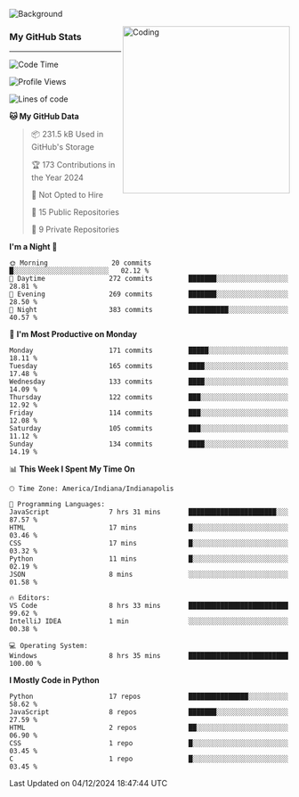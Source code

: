 ![Background](https://github.com/Nguyen-Noah/Nguyen-Noah/assets/112649680/f5d2296f-0508-400c-abcf-47c085708a2a)

<img align="right" alt="Coding" width="300" src="https://cdn.dribbble.com/users/1277312/screenshots/14733298/media/39b1045e593737587dd60e42c8422d1f.gif" >

### My GitHub Stats
---
<!--START_SECTION:waka-->
![Code Time](http://img.shields.io/badge/Code%20Time-320%20hrs%204%20mins-blue)

![Profile Views](http://img.shields.io/badge/Profile%20Views-0-blue)

![Lines of code](https://img.shields.io/badge/From%20Hello%20World%20I%27ve%20Written-675.3%20thousand%20lines%20of%20code-blue)

**🐱 My GitHub Data** 

> 📦 231.5 kB Used in GitHub's Storage 
 > 
> 🏆 173 Contributions in the Year 2024
 > 
> 🚫 Not Opted to Hire
 > 
> 📜 15 Public Repositories 
 > 
> 🔑 9 Private Repositories 
 > 
**I'm a Night 🦉** 

```text
🌞 Morning                20 commits          █░░░░░░░░░░░░░░░░░░░░░░░░   02.12 % 
🌆 Daytime                272 commits         ███████░░░░░░░░░░░░░░░░░░   28.81 % 
🌃 Evening                269 commits         ███████░░░░░░░░░░░░░░░░░░   28.50 % 
🌙 Night                  383 commits         ██████████░░░░░░░░░░░░░░░   40.57 % 
```
📅 **I'm Most Productive on Monday** 

```text
Monday                   171 commits         █████░░░░░░░░░░░░░░░░░░░░   18.11 % 
Tuesday                  165 commits         ████░░░░░░░░░░░░░░░░░░░░░   17.48 % 
Wednesday                133 commits         ████░░░░░░░░░░░░░░░░░░░░░   14.09 % 
Thursday                 122 commits         ███░░░░░░░░░░░░░░░░░░░░░░   12.92 % 
Friday                   114 commits         ███░░░░░░░░░░░░░░░░░░░░░░   12.08 % 
Saturday                 105 commits         ███░░░░░░░░░░░░░░░░░░░░░░   11.12 % 
Sunday                   134 commits         ████░░░░░░░░░░░░░░░░░░░░░   14.19 % 
```


📊 **This Week I Spent My Time On** 

```text
🕑︎ Time Zone: America/Indiana/Indianapolis

💬 Programming Languages: 
JavaScript               7 hrs 31 mins       ██████████████████████░░░   87.57 % 
HTML                     17 mins             █░░░░░░░░░░░░░░░░░░░░░░░░   03.46 % 
CSS                      17 mins             █░░░░░░░░░░░░░░░░░░░░░░░░   03.32 % 
Python                   11 mins             █░░░░░░░░░░░░░░░░░░░░░░░░   02.19 % 
JSON                     8 mins              ░░░░░░░░░░░░░░░░░░░░░░░░░   01.58 % 

🔥 Editors: 
VS Code                  8 hrs 33 mins       █████████████████████████   99.62 % 
IntelliJ IDEA            1 min               ░░░░░░░░░░░░░░░░░░░░░░░░░   00.38 % 

💻 Operating System: 
Windows                  8 hrs 35 mins       █████████████████████████   100.00 % 
```

**I Mostly Code in Python** 

```text
Python                   17 repos            ███████████████░░░░░░░░░░   58.62 % 
JavaScript               8 repos             ███████░░░░░░░░░░░░░░░░░░   27.59 % 
HTML                     2 repos             ██░░░░░░░░░░░░░░░░░░░░░░░   06.90 % 
CSS                      1 repo              █░░░░░░░░░░░░░░░░░░░░░░░░   03.45 % 
C                        1 repo              █░░░░░░░░░░░░░░░░░░░░░░░░   03.45 % 
```




 Last Updated on 04/12/2024 18:47:44 UTC
<!--END_SECTION:waka-->

<!--
**Nguyen-Noah/Nguyen-Noah** is a ✨ _special_ ✨ repository because its `README.md` (this file) appears on your GitHub profile.

Here are some ideas to get you started:

- 🔭 I’m currently working on ...
- 🌱 I’m currently learning ...
- 👯 I’m looking to collaborate on ...
- 🤔 I’m looking for help with ...
- 💬 Ask me about ...
- 📫 How to reach me: ...
- 😄 Pronouns: ...
- ⚡ Fun fact: ...
-->
